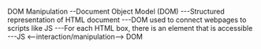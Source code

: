 DOM Manipulation
--Document Object Model (DOM)
---Structured representation of HTML document
---DOM used to connect webpages to scripts like JS
---For each HTML box, there is an element that is accessible
---JS <--interaction/manipulation--> DOM
